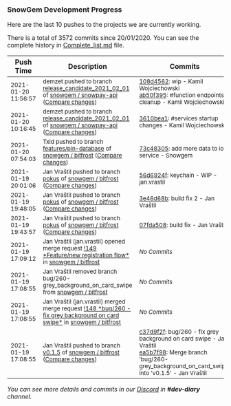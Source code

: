 
### SnowGem Development Progress

Here are the last 10 pushes to the projects we are currently working.

There is a total of 3572 commits since 20/01/2020. You can see the complete history in
 [Complete_list.md](Complete_list.md) file.

| Push Time | Description | Commits |
| --- | --- | --- |
| <sub>2021-01-20 11:56:57</sub> | <sub>demzet pushed to branch [release\_candidate\_2021\_02\_01](https://gitlab.com/snowgem/snowpay-api/commits/release_candidate_2021_02_01) of [snowgem / snowpay\-api](https://gitlab.com/snowgem/snowpay-api) ([Compare changes](https://gitlab.com/snowgem/snowpay-api/compare/3610bea12623e88180355d036266dde3ca707674...ab50f395c7242fa43b7aae06d659d1ff6d2bb435))</sub> | <sub>[108d4562](https://gitlab.com/snowgem/snowpay-api/-/commit/108d45621ec361a2bd607cecd7ac5503a985f856): wip - Kamil Wojciechowski<br>[ab50f395](https://gitlab.com/snowgem/snowpay-api/-/commit/ab50f395c7242fa43b7aae06d659d1ff6d2bb435): #function endpoints cleanup - Kamil Wojciechowski</sub> |
| <sub>2021-01-20 10:16:45</sub> | <sub>demzet pushed to branch [release\_candidate\_2021\_02\_01](https://gitlab.com/snowgem/snowpay-api/commits/release_candidate_2021_02_01) of [snowgem / snowpay\-api](https://gitlab.com/snowgem/snowpay-api) ([Compare changes](https://gitlab.com/snowgem/snowpay-api/compare/26bbcb2bb74f7a82a076023cb022206a18ebefed...3610bea12623e88180355d036266dde3ca707674))</sub> | <sub>[3610bea1](https://gitlab.com/snowgem/snowpay-api/-/commit/3610bea12623e88180355d036266dde3ca707674): #services startup changes - Kamil Wojciechowski</sub> |
| <sub>2021-01-20 07:54:03</sub> | <sub>Txid pushed to branch [features/pin\-database](https://gitlab.com/snowgem/bitfrost/commits/features/pin-database) of [snowgem / bitfrost](https://gitlab.com/snowgem/bitfrost) ([Compare changes](https://gitlab.com/snowgem/bitfrost/compare/f7d73cb9f88d5c2bf7901013ae2a7c198e276799...73c48305ff17d6a754dbade9ac64f62e32c99056))</sub> | <sub>[73c48305](https://gitlab.com/snowgem/bitfrost/-/commit/73c48305ff17d6a754dbade9ac64f62e32c99056): add more data to io service - Snowgem</sub> |
| <sub>2021-01-19 20:01:06</sub> | <sub>Jan Vraštil pushed to branch [pokus](https://gitlab.com/snowgem/bitfrost/commits/pokus) of [snowgem / bitfrost](https://gitlab.com/snowgem/bitfrost) ([Compare changes](https://gitlab.com/snowgem/bitfrost/compare/3e46d68b26955b047adb036e3ade4f276bad06d2...56d6924fac091c24494b1a9306f82aa6e1f66a19))</sub> | <sub>[56d6924f](https://gitlab.com/snowgem/bitfrost/-/commit/56d6924fac091c24494b1a9306f82aa6e1f66a19): keychain - WIP - jan.vrastil</sub> |
| <sub>2021-01-19 19:48:05</sub> | <sub>Jan Vraštil pushed to branch [pokus](https://gitlab.com/snowgem/bitfrost/commits/pokus) of [snowgem / bitfrost](https://gitlab.com/snowgem/bitfrost) ([Compare changes](https://gitlab.com/snowgem/bitfrost/compare/07fda5084471bb9274dea3bdf91b93d67cda9e9e...3e46d68b26955b047adb036e3ade4f276bad06d2))</sub> | <sub>[3e46d68b](https://gitlab.com/snowgem/bitfrost/-/commit/3e46d68b26955b047adb036e3ade4f276bad06d2): build fix 2 - Jan Vraštil</sub> |
| <sub>2021-01-19 19:43:57</sub> | <sub>Jan Vraštil pushed to branch [pokus](https://gitlab.com/snowgem/bitfrost/commits/pokus) of [snowgem / bitfrost](https://gitlab.com/snowgem/bitfrost) ([Compare changes](https://gitlab.com/snowgem/bitfrost/compare/3b05a15a2c2b322d1c939062a832ad48f7919bb0...07fda5084471bb9274dea3bdf91b93d67cda9e9e))</sub> | <sub>[07fda508](https://gitlab.com/snowgem/bitfrost/-/commit/07fda5084471bb9274dea3bdf91b93d67cda9e9e): build fix - Jan Vraštil</sub> |
| <sub>2021-01-19 17:09:12</sub> | <sub>Jan Vraštil (jan.vrastil) opened merge request [\!149 \*Feature/new registration flow\*](https://gitlab.com/snowgem/bitfrost/-/merge_requests/149) in [snowgem / bitfrost](https://gitlab.com/snowgem/bitfrost)</sub> | <sub>_No Commits_</sub> |
| <sub>2021-01-19 17:08:55</sub> | <sub>Jan Vraštil removed branch bug/260-grey_background_on_card_swipe from [snowgem / bitfrost](https://gitlab.com/snowgem/bitfrost)</sub> | <sub>_No Commits_</sub> |
| <sub>2021-01-19 17:08:55</sub> | <sub>Jan Vraštil (jan.vrastil) merged merge request [\!148 \*bug/260 \- fix grey background on card swipe\*](https://gitlab.com/snowgem/bitfrost/-/merge_requests/148) in [snowgem / bitfrost](https://gitlab.com/snowgem/bitfrost)</sub> | <sub>_No Commits_</sub> |
| <sub>2021-01-19 17:08:55</sub> | <sub>Jan Vraštil pushed to branch [v0\.1\.5](https://gitlab.com/snowgem/bitfrost/commits/v0.1.5) of [snowgem / bitfrost](https://gitlab.com/snowgem/bitfrost) ([Compare changes](https://gitlab.com/snowgem/bitfrost/compare/05f4da448439f6cd407ba61fa0e908e6d5bd426d...ea5b7f98a2de7ba119e8ad89063d7b2b0b076e14))</sub> | <sub>[c37d9f2f](https://gitlab.com/snowgem/bitfrost/-/commit/c37d9f2fe00303f5e807732b5da08acb3e6b2b30): bug/260 - fix grey background on card swipe - Jan Vraštil<br>[ea5b7f98](https://gitlab.com/snowgem/bitfrost/-/commit/ea5b7f98a2de7ba119e8ad89063d7b2b0b076e14): Merge branch 'bug/260-grey_background_on_card_swipe' into 'v0.1.5' - Jan Vraštil</sub> |

_You can see more details and commits in our [Discord](https://discord.gg/zumGnbg) in **#dev-diary** channel._
